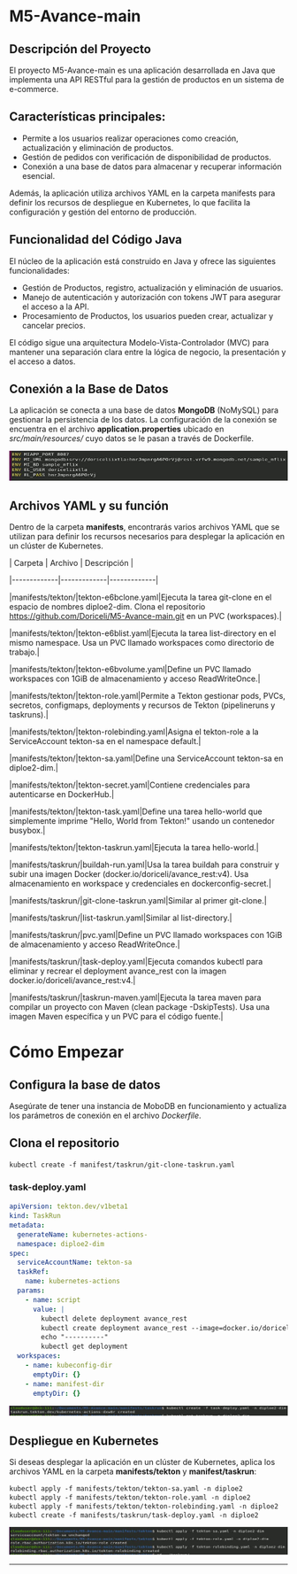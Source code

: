 # M5-Avance-main
## Descripción del Proyecto

El proyecto M5-Avance-main es una aplicación desarrollada en Java que implementa una API RESTful para la gestión de productos en un sistema de e-commerce.

## Características principales:
- Permite a los usuarios realizar operaciones como creación, actualización y eliminación de productos.
- Gestión de pedidos con verificación de disponibilidad de productos.
- Conexión a una base de datos para almacenar y recuperar información esencial.

Además, la aplicación utiliza archivos YAML en la carpeta manifests para definir los recursos de despliegue en Kubernetes, lo que facilita la configuración y gestión del entorno de producción.

## Funcionalidad del Código Java
El núcleo de la aplicación está construido en Java y ofrece las siguientes funcionalidades:

- Gestión de Productos, registro, actualización y eliminación de usuarios.
- Manejo de autenticación y autorización con tokens JWT para asegurar el acceso a la API.
- Procesamiento de Productos, los usuarios pueden crear, actualizar y cancelar precios.

El código sigue una arquitectura Modelo-Vista-Controlador (MVC) para mantener una separación clara entre la lógica de negocio, la presentación y el acceso a datos.

## Conexión a la Base de Datos
La aplicación se conecta a una base de datos **MongoDB** (NoMySQL) para gestionar la persistencia de los datos. La configuración de la conexión se encuentra en el archivo **application.properties** ubicado en *src/main/resources/* cuyo datos se le pasan a través de Dockerfile.

![Dockerfile](_resources/Dockerfile-mongodb.JPG)

## Archivos YAML y su función
Dentro de la carpeta **manifests**, encontrarás varios archivos YAML que se utilizan para definir los recursos necesarios para desplegar la aplicación en un clúster de Kubernetes.

| Carpeta | Archivo | Descripción |

|-------------|-------------|-------------|

|manifests/tekton/|tekton-e6bclone.yaml|Ejecuta la tarea git-clone en el espacio de nombres diploe2-dim. Clona el repositorio https://github.com/Doriceli/M5-Avance-main.git en un PVC (workspaces).|

|manifests/tekton/|tekton-e6blist.yaml|Ejecuta la tarea list-directory en el mismo namespace. Usa un PVC llamado workspaces como directorio de trabajo.|

|manifests/tekton/|tekton-e6bvolume.yaml|Define un PVC llamado workspaces con 1GiB de almacenamiento y acceso ReadWriteOnce.|

|manifests/tekton/|tekton-role.yaml|Permite a Tekton gestionar pods, PVCs, secretos, configmaps, deployments y recursos de Tekton (pipelineruns y taskruns).|

|manifests/tekton/|tekton-rolebinding.yaml|Asigna el tekton-role a la ServiceAccount tekton-sa en el namespace default.|

|manifests/tekton/|tekton-sa.yaml|Define una ServiceAccount tekton-sa en diploe2-dim.|

|manifests/tekton/|tekton-secret.yaml|Contiene credenciales para autenticarse en DockerHub.|

|manifests/tekton/|tekton-task.yaml|Define una tarea hello-world que simplemente imprime "Hello, World from Tekton!" usando un contenedor busybox.|

|manifests/tekton/|tekton-taskrun.yaml|Ejecuta la tarea hello-world.|

|manifests/taskrun/|buildah-run.yaml|Usa la tarea buildah para construir y subir una imagen Docker (docker.io/doriceli/avance_rest:v4). Usa almacenamiento en workspace y credenciales en dockerconfig-secret.|

|manifests/taskrun/|git-clone-taskrun.yaml|Similar al primer git-clone.|

|manifests/taskrun/|list-taskrun.yaml|Similar al list-directory.|

|manifests/taskrun/|pvc.yaml|Define un PVC llamado workspaces con 1GiB de almacenamiento y acceso ReadWriteOnce.|

|manifests/taskrun/|task-deploy.yaml|Ejecuta comandos kubectl para eliminar y recrear el deployment avance_rest con la imagen docker.io/doriceli/avance_rest:v4.|

|manifests/taskrun/|taskrun-maven.yaml|Ejecuta la tarea maven para compilar un proyecto con Maven (clean package -DskipTests). Usa una imagen Maven específica y un PVC para el código fuente.|

# Cómo Empezar

## Configura la base de datos
Asegúrate de tener una instancia de MoboDB en funcionamiento y actualiza los parámetros de conexión en el archivo *Dockerfile*.

## Clona el repositorio
```
kubectl create -f manifest/taskrun/git-clone-taskrun.yaml
```
### task-deploy.yaml
```yaml
apiVersion: tekton.dev/v1beta1
kind: TaskRun
metadata:
  generateName: kubernetes-actions-
  namespace: diploe2-dim
spec:
  serviceAccountName: tekton-sa
  taskRef:
    name: kubernetes-actions
  params:
    - name: script
      value: |
        kubectl delete deployment avance_rest
        kubectl create deployment avance_rest --image=docker.io/doriceli/avance_rest:v4
        echo "----------"
        kubectl get deployment
  workspaces:
    - name: kubeconfig-dir
      emptyDir: {}
    - name: manifest-dir
      emptyDir: {}
```
![task-deploy](_resources/Ejecucion-Task-Deploy.JPG)

## Despliegue en Kubernetes

Si deseas desplegar la aplicación en un clúster de Kubernetes, aplica los archivos YAML en la carpeta **manifests/tekton** y **manifest/taskrun**:

```
kubectl apply -f manifests/tekton/tekton-sa.yaml -n diploe2
kubectl apply -f manifests/tekton/tekton-role.yaml -n diploe2
kubectl apply -f manifests/tekton/tekton-rolebinding.yaml -n diploe2
kubectl create -f manifests/taskrun/task-deploy.yaml -n diploe2
```
![Orden de ejecución](_resources/Ejecucion-Tekton-SA-ROLE-RB.JPG)


--------------------------------------------------------------------
